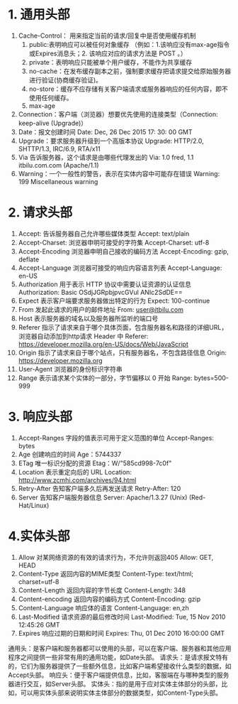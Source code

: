 # 1. 通用头部
1. Cache-Control： 用来指定当前的请求/回复中是否使用缓存机制
   1. public:表明响应可以被任何对象缓存 （例如：1.该响应没有max-age指令或Expires消息头；2. 该响应对应的请求方法是 POST 。）
   2. private：表明响应只能被单个用户缓存，不能作为共享缓存
   3. no-cache：在发布缓存副本之前，强制要求缓存把请求提交给原始服务器进行验证(协商缓存验证)。
   4. no-store：缓存不应存储有关客户端请求或服务器响应的任何内容，即不使用任何缓存。
   5. max-age
2. Connection：客户端（浏览器）想要优先使用的连接类型（Connection: keep-alive (Upgrade)）
3. Date：报文创建时间 Date: Dec, 26 Dec 2015 17: 30: 00 GMT
4. Upgrade：要求服务器升级到一个高版本协议 Upgrade: HTTP/2.0, SHTTP/1.3, IRC/6.9, RTA/x11
5. Via  告诉服务器，这个请求是由哪些代理发出的  Via: 1.0 fred, 1.1 itbilu.com.com (Apache/1.1)
6. Warning：一个一般性的警告，表示在实体内容中可能存在错误 Warning: 199 Miscellaneous warning

# 2. 请求头部
1. Accept: 	告诉服务器自己允许哪些媒体类型  Accept: text/plain
2. Accept-Charset: 浏览器申明可接受的字符集 Accept-Charset: utf-8
3. Accept-Encoding 浏览器申明自己接收的编码方法 	Accept-Encoding: gzip, deflate
4. Accept-Language 浏览器可接受的响应内容语言列表 Accept-Language: en-US
5. Authorization 用于表示 HTTP 协议中需要认证资源的认证信息 Authorization: Basic OSdjJGRpbjpvcGVul ANIc2SdDE==
6. Expect 表示客户端要求服务器做出特定的行为 Expect: 100-continue
7. From 	发起此请求的用户的邮件地址 From: user@itbilu.com
8. Host 	表示服务器的域名以及服务器所监听的端口号
9. Referer  指示了请求来自于哪个具体页面，包含服务器名和路径的详细URL，浏览器自动添加到http请求 Header 中 Referer: https://developer.mozilla.org/en-US/docs/Web/JavaScript
10. Origin  指示了请求来自于哪个站点，只有服务器名，不包含路径信息 Origin: https://developer.mozilla.org
11. User-Agent 	浏览器的身份标识字符串
12. Range  表示请求某个实体的一部分，字节偏移以 0 开始 Range: bytes=500-999

# 3. 响应头部
1. Accept-Ranges 字段的值表示可用于定义范围的单位 Accept-Ranges: bytes
2. Age 创建响应的时间 Age：5744337
3. ETag 唯一标识分配的资源 Etag：W/"585cd998-7c0f"
4. Location 表示重定向后的 URL   Location: http://www.zcmhi.com/archives/94.html
5. Retry-After  	告知客户端多久后再发送请求  	Retry-After: 120
6. Server  告知客户端服务器信息   	Server: Apache/1.3.27 (Unix) (Red-Hat/Linux)


# 4.实体头部
1. Allow 对某网络资源的有效的请求行为，不允许则返回405  Allow: GET, HEAD
2. Content-Type 返回内容的MIME类型 Content-Type: text/html; charset=utf-8
3. Content-Length   	返回内容的字节长度   Content-Length: 348
4. Content-encoding 返回内容的编码方式 Content-Encoding: gzip
5. Content-Language  响应体的语言  Content-Language: en,zh
6. Last-Modified  	请求资源的最后修改时间  	Last-Modified: Tue, 15 Nov 2010 12:45:26 GMT
7. Expires   	响应过期的日期和时间   Expires: Thu, 01 Dec 2010 16:00:00 GMT


通用头：是客户端和服务器都可以使用的头部，可以在客户端、服务器和其他应用程序之间提供一些非常有用的通用功能，如Date头部。
请求头：是请求报文特有的，它们为服务器提供了一些额外信息，比如客户端希望接收什么类型的数据，如Accept头部。
响应头：便于客户端提供信息，比如，客服端在与哪种类型的服务器进行交互，如Server头部。
实体头：指的是用于应对实体主体部分的头部，比如，可以用实体头部来说明实体主体部分的数据类型，如Content-Type头部。
